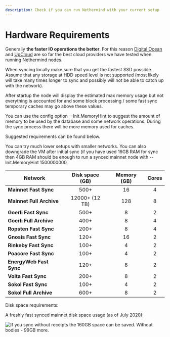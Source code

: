 ```yaml
---
description: Check if you can run Nethermind with your current setup
---
```


# Hardware Requirements

Generally **the faster IO operations the better**. For this reason [Digital Ocean](https://www.digitalocean.com/) and [UpCloud](https://upcloud.com/) are so far the best cloud providers we have tested when running Nethermind nodes.

When syncing locally make sure that you get the fastest SSD possible. Assume that any storage at HDD speed level is not supported (most likely will take many times longer to sync and possibly will not be able to catch up with the network).

After startup the node will display the estimated max memory usage but not everything is accounted for and some block processing / some fast sync temporary caches may go above these values.

You can use the config option --Init.MemoryHint to suggest the amount of memory to be used by the database and some network operations. During the sync process there will be more memory used for caches.

Suggested requirements can be found below.

You can try much lower setups with smaller networks. You can also downgrade the VM after initial sync (if you have used 16GB RAM for sync then 4GB RAM should be enough to run a synced mainnet node with --Init.MemoryHint 1500000000

| Network                  | Disk space (GB) | Memory (GB) | Cores |
| ------------------------ | :-------------: | :---------: | :---: |
| **Mainnet Fast Sync**    |       500+      |      16     |   4   |
| **Mainnet Full Archive** |  12000+ (12 TB) |     128     |   8   |
| **Goerli Fast Sync**     |       500+      |      8      |   2   |
| **Goerli Full Archive**  |       400+      |      8      |   4   |
| **Ropsten Fast Sync**    |       200+      |      8      |   4   |
| **Gnosis Fast Sync**     |       120+      |      16     |   2   |
| **Rinkeby Fast Sync**    |       100+      |      4      |   2   |
| **Poacore Fast Sync**    |       100+      |      4      |   2   |
| **EnergyWeb Fast Sync**  |       120+      |      8      |   2   |
| **Volta Fast Sync**      |       200+      |      8      |   2   |
| **Sokol Fast Sync**      |       100+      |      4      |   2   |
| **Sokol Full Archive**   |       600+      |      8      |   2   |

Disk space requirements:

A freshly fast synced mainnet disk space usage (as of July 2020):

![If you sync without receipts the 160GB space can be saved. Without bodies - 99GB more.](<../.gitbook/assets/image (56).png>)



